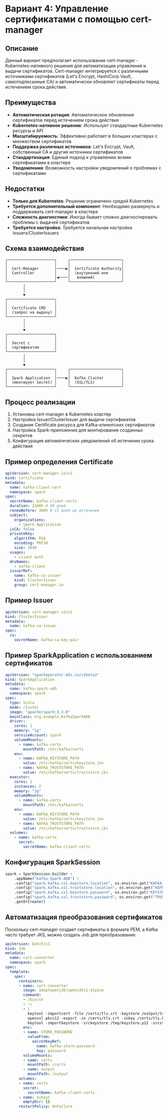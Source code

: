 # Вариант 4: Управление сертификатами с помощью cert-manager

## Описание

Данный вариант предполагает использование cert-manager - Kubernetes-нативного решения для автоматизации управления и выдачи сертификатов. Cert-manager интегрируется с различными источниками сертификатов (Let's Encrypt, HashiCorp Vault, самоподписанные CA) и автоматически обновляет сертификаты перед истечением срока действия.

## Преимущества

- **Автоматическая ротация**: Автоматическое обновление сертификатов перед истечением срока действия
- **Kubernetes-нативное решение**: Использует стандартные Kubernetes ресурсы и API
- **Масштабируемость**: Эффективно работает в больших кластерах с множеством сертификатов
- **Поддержка различных источников**: Let's Encrypt, Vault, собственный CA и другие источники сертификатов
- **Стандартизация**: Единый подход к управлению всеми сертификатами в кластере
- **Уведомления**: Возможность настройки уведомлений о проблемах с сертификатами

## Недостатки

- **Только для Kubernetes**: Решение ограничено средой Kubernetes
- **Требуется дополнительный компонент**: Необходимо развернуть и поддерживать cert-manager в кластере
- **Сложность диагностики**: Иногда бывает сложно диагностировать проблемы с выдачей сертификатов
- **Требуется настройка**: Требуется начальная настройка Issuers/ClusterIssuers

## Схема взаимодействия

```
┌─────────────────────┐     ┌───────────────────────┐
│                     │     │                       │
│  Cert-Manager       │────▶│  Certificate Authority│
│  Controller         │     │  (внутренний или      │
│                     │◀────│   внешний)            │
└─────────────────────┘     └───────────────────────┘
        │
        │ 
        ▼
┌─────────────────────┐
│                     │
│  Certificate CRD    │
│  (запрос на выдачу) │
└─────────────────────┘
        │
        │
        ▼
┌─────────────────────┐
│                     │
│  Secret с           │
│  сертификатом       │
└─────────────────────┘
        │
        │
        ▼
┌─────────────────────┐     ┌───────────────────────┐
│                     │     │                       │
│  Spark Application  │────▶│  Kafka Cluster        │
│  (монтирует Secret) │     │  (SSL/TLS)            │
└─────────────────────┘     └───────────────────────┘
```

## Процесс реализации

1. Установка cert-manager в Kubernetes кластер
2. Настройка Issuer/ClusterIssuer для выдачи сертификатов
3. Создание Certificate ресурса для Kafka-клиентских сертификатов
4. Настройка Spark-приложения для монтирования созданных секретов
5. Конфигурация автоматических уведомлений об истечении срока действия

## Пример определения Certificate

```yaml
apiVersion: cert-manager.io/v1
kind: Certificate
metadata:
  name: kafka-client-cert
  namespace: spark
spec:
  secretName: kafka-client-certs
  duration: 2160h # 90 дней
  renewBefore: 360h # 15 дней до истечения
  subject:
    organizations:
      - Spark Application
  isCA: false
  privateKey:
    algorithm: RSA
    encoding: PKCS8
    size: 2048
  usages:
    - client auth
  dnsNames:
    - kafka-client
  issuerRef:
    name: kafka-ca-issuer
    kind: ClusterIssuer
    group: cert-manager.io
```

## Пример Issuer

```yaml
apiVersion: cert-manager.io/v1
kind: ClusterIssuer
metadata:
  name: kafka-ca-issuer
spec:
  ca:
    secretName: kafka-ca-key-pair
```

## Пример SparkApplication с использованием сертификатов

```yaml
apiVersion: "sparkoperator.k8s.io/v1beta2"
kind: SparkApplication
metadata:
  name: kafka-spark-adb
  namespace: spark
spec:
  type: Scala
  mode: cluster
  image: "apache/spark:3.3.0"
  mainClass: org.example.KafkaSparkADB
  driver:
    cores: 1
    memory: "1g"
    serviceAccount: spark
    volumeMounts:
      - name: kafka-certs
        mountPath: /etc/kafka/certs
    env:
      - name: KAFKA_KEYSTORE_PATH
        value: /etc/kafka/certs/keystore.jks
      - name: KAFKA_TRUSTSTORE_PATH
        value: /etc/kafka/certs/truststore.jks
  executor:
    cores: 1
    instances: 2
    memory: "1g"
    volumeMounts:
      - name: kafka-certs
        mountPath: /etc/kafka/certs
    env:
      - name: KAFKA_KEYSTORE_PATH
        value: /etc/kafka/certs/keystore.jks
      - name: KAFKA_TRUSTSTORE_PATH
        value: /etc/kafka/certs/truststore.jks
  volumes:
    - name: kafka-certs
      secret:
        secretName: kafka-client-certs
```

## Конфигурация SparkSession

```python
spark = SparkSession.builder \
    .appName("Kafka-Spark-ADB") \
    .config("spark.kafka.ssl.keystore.location", os.environ.get("KAFKA_KEYSTORE_PATH")) \
    .config("spark.kafka.ssl.truststore.location", os.environ.get("KAFKA_TRUSTSTORE_PATH")) \
    .config("spark.kafka.ssl.keystore.password", os.environ.get("KEYSTORE_PASSWORD")) \
    .config("spark.kafka.ssl.truststore.password", os.environ.get("TRUSTSTORE_PASSWORD")) \
    .getOrCreate()
```

## Автоматизация преобразования сертификатов

Поскольку cert-manager создает сертификаты в формате PEM, а Kafka часто требует JKS, можно создать Job для преобразования:

```yaml
apiVersion: batch/v1
kind: Job
metadata:
  name: cert-converter
  namespace: spark
spec:
  template:
    spec:
      containers:
      - name: cert-converter
        image: adoptopenjdk/openjdk11:alpine
        command:
        - /bin/sh
        - -c
        - |
          keytool -importcert -file /certs/tls.crt -keystore /output/truststore.jks -storepass ${STORE_PASSWORD} -noprompt
          openssl pkcs12 -export -in /certs/tls.crt -inkey /certs/tls.key -out /tmp/keystore.p12 -name kafka -password pass:${STORE_PASSWORD}
          keytool -importkeystore -srckeystore /tmp/keystore.p12 -srcstoretype PKCS12 -srcstorepass ${STORE_PASSWORD} -destkeystore /output/keystore.jks -deststorepass ${STORE_PASSWORD} -destkeypass ${STORE_PASSWORD}
        env:
        - name: STORE_PASSWORD
          valueFrom:
            secretKeyRef:
              name: kafka-store-password
              key: password
        volumeMounts:
        - name: certs
          mountPath: /certs
        - name: output
          mountPath: /output
      volumes:
      - name: certs
        secret:
          secretName: kafka-client-certs
      - name: output
        emptyDir: {}
      restartPolicy: OnFailure
``` 